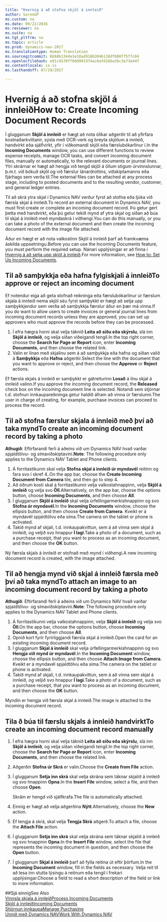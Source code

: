 ```yaml
---
title: "Hvernig á að stofna skjöl á innleið"
author: SorenGP
ms.custom: na
ms.date: 09/22/2016
ms.reviewer: na
ms.suite: na
ms.tgt_pltfrm: na
ms.topic: article
ms.prod: dynamics-nav-2017
ms.translationtype: Human Translation
ms.sourcegitcommit: 6b60b1344a1e18ad91863046110df880f75f7c04
ms.openlocfilehash: e91c4570ff60d991974ac6afd16ba3bc3e73e44f
ms.contentlocale: is-is
ms.lasthandoff: 07/19/2017

---
```


# <a name="how-to-create-incoming-document-records"></a><span data-ttu-id="94f14-102">Hvernig á að stofna skjöl á innleið</span><span class="sxs-lookup"><span data-stu-id="94f14-102">How to: Create Incoming Document Records</span></span>
<span data-ttu-id="94f14-103">Í glugganum **Skjöl á innleið** er hægt að nota ólíkar aðgerðir til að yfirfara kostnaðarkvittanir, sýsla með OCR-verk og breyta skjölum á innleið, handvirkt eða sjálfvirkt, yfir í viðkomandi skjöl eða færslubókarlínur í.</span><span class="sxs-lookup"><span data-stu-id="94f14-103">In the **Incoming Documents** window, you can use different functions to review expense receipts, manage OCR tasks, and convert incoming document files, manually or automatically, to the relevant documents or journal lines.</span></span> <span data-ttu-id="94f14-104">Ytri skrárnar er hægt að hengja við tengd skjöl á öllum stigum úrvinnslunnar, þ.m.t. við bókuð skjöl og við færslur lánardrottins, viðskiptamanns eða fjárhags sem verða til.</span><span class="sxs-lookup"><span data-stu-id="94f14-104">The external files can be attached at any process stage, including to posted documents and to the resulting vendor, customer, and general ledger entries.</span></span>

<span data-ttu-id="94f14-105">Til að skrá ytra skjal í Dynamics NAV verður fyrst að stofna eða ljúka við færsla skjal á innleið.</span><span class="sxs-lookup"><span data-stu-id="94f14-105">To record an external document in Dynamics NAV, you must first create or complete an incoming document record.</span></span> <span data-ttu-id="94f14-106">Þú getur gert þetta með handvirkt, eða þú getur tekið mynd af ytra skjal og síðan að búa til skjal á innleið með myndaskrá í viðhengi.</span><span class="sxs-lookup"><span data-stu-id="94f14-106">You can do this manually, or you can take a photo of the external document and then create the incoming document record with the image file attached.</span></span>

<span data-ttu-id="94f14-107">Áður en hægt er að nota valkostinn Skjöl á innleið þarf að framkvæma áskilda uppsetningu.</span><span class="sxs-lookup"><span data-stu-id="94f14-107">Before you can use the Incoming Documents feature, you must perform the required setup.</span></span> <span data-ttu-id="94f14-108">Nánari upplýsingar er að finna í [Hvernig á að setja upp skjöl á innleið](across-how-setup-income-documents.md).</span><span class="sxs-lookup"><span data-stu-id="94f14-108">For more information, see [How to: Set Up Incoming Documents](across-how-setup-income-documents.md).</span></span>

## <a name="to-approve-or-reject-an-incoming-document"></a><span data-ttu-id="94f14-109">Til að samþykkja eða hafna fylgiskjali á innleið</span><span class="sxs-lookup"><span data-stu-id="94f14-109">To approve or reject an incoming document</span></span>
<span data-ttu-id="94f14-110">Ef notendur eiga að geta stofnað reikninga eða færslubókarlínur úr færslum skjala á innleið nema skjöl séu fyrst samþykkt er hægt að setja upp samþykkjendur sem verða að samþykkja færslur áður en þær má vinna.</span><span class="sxs-lookup"><span data-stu-id="94f14-110">If you do want to allow users to create invoices or general journal lines from incoming document records unless they are approved, you can set up approvers who must approve the records before they can be processed.</span></span>

1. <span data-ttu-id="94f14-111">Í efra hægra horni skal velja táknið **Leita að síðu eða skýrslu**, slá inn **Skjöl á innleið**, og velja síðan viðeigandi tengil.</span><span class="sxs-lookup"><span data-stu-id="94f14-111">In the top right corner, choose the **Search for Page or Report** icon, enter **Incoming Documents**, and then choose the related link.</span></span>
2. <span data-ttu-id="94f14-112">Valin er línan með skjalinu sem á að samþykkja eða hafna og síðan valið á **Samþykkja** eða **Hafna** aðgerðir.</span><span class="sxs-lookup"><span data-stu-id="94f14-112">Select the line with the document that you want to approve or reject, and then choose the **Approve** or **Reject** actions.</span></span>

<span data-ttu-id="94f14-113">Ef færsla skjals á innleið er samþykkt er gátreiturinn **Losað** á línu skjal á innleið valinn.</span><span class="sxs-lookup"><span data-stu-id="94f14-113">If you approve the incoming document record, the **Released** check box on the incoming document line is selected.</span></span> <span data-ttu-id="94f14-114">Notandi sem stjórnar t.d. stofnun innkaupareikninga getur haldið áfram að vinna úr færslunni.</span><span class="sxs-lookup"><span data-stu-id="94f14-114">The user in charge of creating, for example, purchase invoices can proceed to process the record.</span></span>

## <a name="to-create-an-incoming-document-record-by-taking-a-photo"></a><span data-ttu-id="94f14-115">Til að stofna færslur skjala á innleið með því að taka mynd</span><span class="sxs-lookup"><span data-stu-id="94f14-115">To create an incoming document record by taking a photo</span></span>
<span data-ttu-id="94f14-116">**Athugið**: Eftirfarandi ferli á aðeins við um Dynamics NAV hvað varðar spjaldtölvu- og símaviðskiptavini.</span><span class="sxs-lookup"><span data-stu-id="94f14-116">**Note**: The following procedure only applies to the Dynamics NAV Tablet and Phone clients.</span></span>

1. <span data-ttu-id="94f14-117">Á forritastikunni skal velja **Stofna skjal á innleið úr myndavél** reitinn og fara svo í skref 4..</span><span class="sxs-lookup"><span data-stu-id="94f14-117">On the app bar, choose the **Create Incoming Document from Camera** tile, and then go to step 4.</span></span>
2. <span data-ttu-id="94f14-118">Að öðrum kosti skal á forritastikunni velja valkostahnappinn, velja **Skjöl á innleið** og velja svo **Öll**.</span><span class="sxs-lookup"><span data-stu-id="94f14-118">Alternatively, on the app bar, choose the options button, choose **Incoming Documents**, and then choose **All**.</span></span>
3. <span data-ttu-id="94f14-119">Í glugganum **Skjöl á innleið** skal velja úrfellingarmerkishnappinn og svo **Stofna úr myndavél**.</span><span class="sxs-lookup"><span data-stu-id="94f14-119">In the **Incoming Documents** window, choose the ellipsis button, and then choose **Create from Camera**.</span></span> <span data-ttu-id="94f14-120">Kveikt er á myndavél spjaldtölvu eða síma.</span><span class="sxs-lookup"><span data-stu-id="94f14-120">The camera on the tablet or phone is activated.</span></span>
4. <span data-ttu-id="94f14-121">Takið mynd af skjali, t.d. innkaupakvittun, sem á að vinna sem skjal á innleið, og veljið svo hnappur **Í lagi**.</span><span class="sxs-lookup"><span data-stu-id="94f14-121">Take a photo of a document, such as a purchase receipt, that you want to process as an incoming document, and then choose the **OK** button.</span></span>

<span data-ttu-id="94f14-122">Ný færsla skjals á innleið er stofnað með mynd í viðhengi.</span><span class="sxs-lookup"><span data-stu-id="94f14-122">A new incoming document record is created, with the image attached.</span></span>

## <a name="to-attach-an-image-to-an-incoming-document-record-by-taking-a-photo"></a><span data-ttu-id="94f14-123">Til að hengja mynd við skjal á innleið færsla með því að taka mynd</span><span class="sxs-lookup"><span data-stu-id="94f14-123">To attach an image to an incoming document record by taking a photo</span></span>
<span data-ttu-id="94f14-124">**Athugið**: Eftirfarandi ferli á aðeins við um Dynamics NAV hvað varðar spjaldtölvu- og símaviðskiptavini.</span><span class="sxs-lookup"><span data-stu-id="94f14-124">**Note**: The following procedure only applies to the Dynamics NAV Tablet and Phone clients.</span></span>

1. <span data-ttu-id="94f14-125">Á forritastikunni velja valkostahnappinn, velja **Skjöl á innleið** og velja svo **Öll**.</span><span class="sxs-lookup"><span data-stu-id="94f14-125">On the app bar, choose the options button, choose **Incoming Documents**, and then choose **All**.</span></span>
2. <span data-ttu-id="94f14-126">Opnið kort fyrir fyrirliggjandi færsla skjal á innleið.</span><span class="sxs-lookup"><span data-stu-id="94f14-126">Open the card for an existing incoming document record.</span></span>
3. <span data-ttu-id="94f14-127">Í glugganum **Skjal á innleið** skal velja úrfellingarmerkishnappinn og svo **Hengja við mynd úr myndavél**.</span><span class="sxs-lookup"><span data-stu-id="94f14-127">In the **Incoming Document** window, choose the ellipsis button, and then choose **Attach Image from Camera**.</span></span> <span data-ttu-id="94f14-128">Kveikt er á myndavél spjaldtölvu eða síma.</span><span class="sxs-lookup"><span data-stu-id="94f14-128">The camera on the tablet or phone is activated.</span></span>
4. <span data-ttu-id="94f14-129">Takið mynd af skjali, t.d. innkaupakvittun, sem á að vinna sem skjal á innleið, og veljið svo hnappur **Í lagi**.</span><span class="sxs-lookup"><span data-stu-id="94f14-129">Take a photo of a document, such as a purchase receipt, that you want to process as an incoming document, and then choose the **OK** button.</span></span>

<span data-ttu-id="94f14-130">Myndin er hengja við færsla skjal á innleið.</span><span class="sxs-lookup"><span data-stu-id="94f14-130">The image is attached to the incoming document record.</span></span>

## <a name="to-create-an-incoming-document-record-manually"></a><span data-ttu-id="94f14-131">Tila ð búa til færslu skjals á innleið handvirkt</span><span class="sxs-lookup"><span data-stu-id="94f14-131">To create an incoming document record manually</span></span>
1. <span data-ttu-id="94f14-132">Í efra hægra horni skal velja táknið **Leita að síðu eða skýrslu**, slá inn **Skjöl á innleið**, og velja síðan viðeigandi tengil.</span><span class="sxs-lookup"><span data-stu-id="94f14-132">In the top right corner, choose the **Search for Page or Report** icon, enter **Incoming Documents**, and then choose the related link.</span></span>
2. <span data-ttu-id="94f14-133">Aðgerðin **Stofna úr Skrá** er valin.</span><span class="sxs-lookup"><span data-stu-id="94f14-133">Choose the **Create from File** action.</span></span>  
3. <span data-ttu-id="94f14-134">Í glugganum **Setja inn skrá** skal velja skrána sem táknar skjalið á innleið og svo hnappinn **Opna**.</span><span class="sxs-lookup"><span data-stu-id="94f14-134">In the **Insert File** window, select a file, and then choose **Open**.</span></span>

    <span data-ttu-id="94f14-135">Skráin er hengd við sjálfkrafa.</span><span class="sxs-lookup"><span data-stu-id="94f14-135">The file is automatically attached.</span></span>
4. <span data-ttu-id="94f14-136">Einnig er hægt að velja aðgerðina **Nýtt**.</span><span class="sxs-lookup"><span data-stu-id="94f14-136">Alternatively, choose the **New** action.</span></span>
5. <span data-ttu-id="94f14-137">Ef tengja á skrá, skal velja **Tengja Skrá** aðgerð.</span><span class="sxs-lookup"><span data-stu-id="94f14-137">To attach a file, choose the **Attach File** action.</span></span>
6. <span data-ttu-id="94f14-138">Í glugganum **Setja inn skrá** skal velja skrána sem táknar skjalið á innleið og svo hnappinn **Opna**.</span><span class="sxs-lookup"><span data-stu-id="94f14-138">In the **Insert File** window, select the file that represents the incoming document in question, and then choose the **Open** button.</span></span>
7. <span data-ttu-id="94f14-139">Í glugganum **Skjal á innleið** þarf að fylla reitina út eftir þörfum.</span><span class="sxs-lookup"><span data-stu-id="94f14-139">In the **Incoming Document** window, fill in the fields as necessary.</span></span> <span data-ttu-id="94f14-140">Velja reit til að lesa inn stutta lýsingu á reitnum eða tengil í frekari upplýsingar.</span><span class="sxs-lookup"><span data-stu-id="94f14-140">Choose a field to read a short description of the field or link to more information.</span></span>

##<a name="see-also"></a><span data-ttu-id="94f14-141">Sjá einnig</span><span class="sxs-lookup"><span data-stu-id="94f14-141">See Also</span></span>  
[<span data-ttu-id="94f14-142">Vinnsla skjala á innleið</span><span class="sxs-lookup"><span data-stu-id="94f14-142">Process Incoming Documents</span></span>](across-process-income-documents.md)  
[<span data-ttu-id="94f14-143">Skjöl á innleið</span><span class="sxs-lookup"><span data-stu-id="94f14-143">Incoming Documents</span></span>](across-income-documents.md)  
[<span data-ttu-id="94f14-144">Stjórnun innkaupa</span><span class="sxs-lookup"><span data-stu-id="94f14-144">Manage Purchasing</span></span>](purchasing-manage-purchasing.md)  
[<span data-ttu-id="94f14-145">Unnið með Dynamics NAV</span><span class="sxs-lookup"><span data-stu-id="94f14-145">Work With Dynamics NAV</span></span>](ui-work-product.md)

